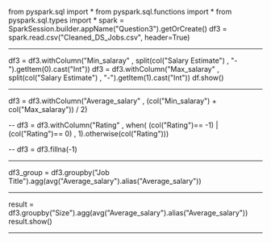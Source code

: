 from pyspark.sql import *
from pyspark.sql.functions import *
from pyspark.sql.types import *
spark = SparkSession.builder.appName("Question3").getOrCreate()
df3 = spark.read.csv("Cleaned_DS_Jobs.csv", header=True)

----

df3 = df3.withColumn("Min_salaray" , split(col("Salary Estimate") , "-").getItem(0).cast("Int"))
df3 = df3.withColumn("Max_salaray" , split(col("Salary Estimate") , "-").getItem(1).cast("Int"))
df.show()

---
df3 = df3.withColumn("Average_salary" , (col("Min_salaray") + col("Max_salaray")) / 2)

--
df3 = df3.withColumn("Rating" , when( (col("Rating")== -1) | (col("Rating")== 0)  , 1).otherwise(col("Rating")))

--
df3 = df3.fillna(-1)

----
df3_group = df3.groupby("Job Title").agg(avg("Average_salary").alias("Average_salary"))

----
result = df3.groupby("Size").agg(avg("Average_salary").alias("Average_salary"))
result.show()

----

